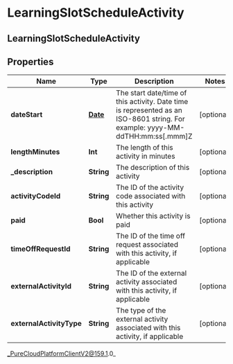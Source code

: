 # LearningSlotScheduleActivity

## LearningSlotScheduleActivity

## Properties

|Name | Type | Description | Notes|
|------------ | ------------- | ------------- | -------------|
| **dateStart** | [**Date**](Date) | The start date/time of this activity. Date time is represented as an ISO-8601 string. For example: yyyy-MM-ddTHH:mm:ss[.mmm]Z | [optional] |
| **lengthMinutes** | **Int** | The length of this activity in minutes | [optional] |
| **_description** | **String** | The description of this activity | [optional] |
| **activityCodeId** | **String** | The ID of the activity code associated with this activity | [optional] |
| **paid** | **Bool** | Whether this activity is paid | [optional] |
| **timeOffRequestId** | **String** | The ID of the time off request associated with this activity, if applicable | [optional] |
| **externalActivityId** | **String** | The ID of the external activity associated with this activity, if applicable | [optional] |
| **externalActivityType** | **String** | The type of the external activity associated with this activity, if applicable | [optional] |



_PureCloudPlatformClientV2@159.1.0_
